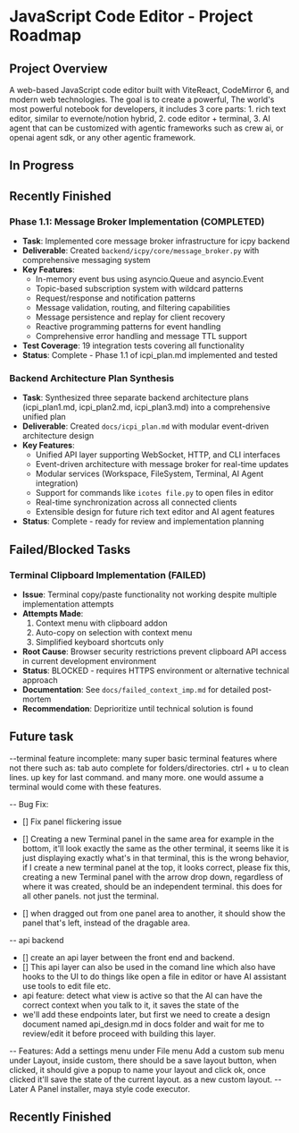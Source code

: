 # JavaScript Code Editor - Project Roadmap

## Project Overview
A web-based JavaScript code editor built with ViteReact, CodeMirror 6, and modern web technologies. The goal is to create a powerful, The world's most powerful notebook for developers, it includes 3 core parts: 1. rich text editor, similar to evernote/notion hybrid, 2. code editor + terminal, 3. AI agent that can be customized with agentic frameworks such as crew ai, or openai agent sdk, or any other agentic framework.

## In Progress

## Recently Finished

### Phase 1.1: Message Broker Implementation (COMPLETED)
- **Task**: Implemented core message broker infrastructure for icpy backend
- **Deliverable**: Created `backend/icpy/core/message_broker.py` with comprehensive messaging system
- **Key Features**:
  - In-memory event bus using asyncio.Queue and asyncio.Event
  - Topic-based subscription system with wildcard patterns
  - Request/response and notification patterns
  - Message validation, routing, and filtering capabilities
  - Message persistence and replay for client recovery
  - Reactive programming patterns for event handling
  - Comprehensive error handling and message TTL support
- **Test Coverage**: 19 integration tests covering all functionality
- **Status**: Complete - Phase 1.1 of icpi_plan.md implemented and tested

### Backend Architecture Plan Synthesis
- **Task**: Synthesized three separate backend architecture plans (icpi_plan1.md, icpi_plan2.md, icpi_plan3.md) into a comprehensive unified plan
- **Deliverable**: Created `docs/icpi_plan.md` with modular event-driven architecture design
- **Key Features**:
  - Unified API layer supporting WebSocket, HTTP, and CLI interfaces
  - Event-driven architecture with message broker for real-time updates
  - Modular services (Workspace, FileSystem, Terminal, AI Agent integration)
  - Support for commands like `icotes file.py` to open files in editor
  - Real-time synchronization across all connected clients
  - Extensible design for future rich text editor and AI agent features
- **Status**: Complete - ready for review and implementation planning

## Failed/Blocked Tasks

### Terminal Clipboard Implementation (FAILED)
- **Issue**: Terminal copy/paste functionality not working despite multiple implementation attempts
- **Attempts Made**: 
  1. Context menu with clipboard addon
  2. Auto-copy on selection with context menu
  3. Simplified keyboard shortcuts only
- **Root Cause**: Browser security restrictions prevent clipboard API access in current development environment
- **Status**: BLOCKED - requires HTTPS environment or alternative technical approach
- **Documentation**: See `docs/failed_context_imp.md` for detailed post-mortem
- **Recommendation**: Deprioritize until technical solution is found

## Future task
--terminal feature incomplete:
many super basic terminal features where not there such as:
tab auto complete for folders/directories.
ctrl + u to clean lines.
up key for last command.
and many more. one would assume a terminal would come with these features.

-- Bug Fix:
- [] Fix panel flickering issue
- [] Creating a new Terminal panel in the same area for example in the bottom, it'll look exactly the same as the other terminal, it seems like it is just displaying exactly what's in that terminal, this is the wrong behavior, if I create a new terminal panel at the top, it looks correct, please fix this, creating a new Terminal panel with the arrow drop down, regardless of where it was created, should be an independent terminal. this does for all other panels. not just the terminal.

- [] when dragged out from one panel area to another, it should show the panel that's left, instead of the dragable area.

-- api backend
- [] create an api layer between the front end and backend.
- [] This api layer can also be used in the comand line which also have hooks to the UI to do things like open a file in editor or have AI assistant use tools to edit file etc.
- api feature: detect what view is active so that the AI can have the correct context when you talk to it, it saves the state of the
- we'll add these endpoints later, but first we need to create a design document named api_design.md in docs folder and wait for me to review/edit it before proceed with building this layer.

-- Features:
Add a settings menu under File menu
Add a custom sub menu under Layout, inside custom, there should be a save layout button, when clicked, it should give a popup to name your layout and click ok, once clicked it'll save the state of the current layout. as a new custom layout.
-- Later
A Panel installer,
maya style code executor.

## Recently Finished


